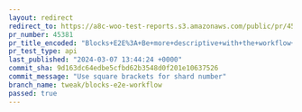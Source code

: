 ```yaml
---
layout: redirect
redirect_to: https://a8c-woo-test-reports.s3.amazonaws.com/public/pr/45381/api/index.html
pr_number: 45381
pr_title_encoded: "Blocks+E2E%3A+Be+more+descriptive+with+the+workflow+titles"
pr_test_type: api
last_published: "2024-03-07 13:44:24 +0000"
commit_sha: 9d163dc64edbe5cfbd62b3548d0f201e10637526
commit_message: "Use square brackets for shard number"
branch_name: tweak/blocks-e2e-workflow
passed: true
---
```

